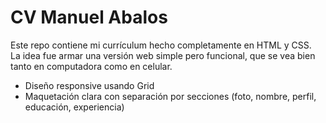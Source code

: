 # CV Manuel Abalos

Este repo contiene mi currículum hecho completamente en HTML y CSS.  
La idea fue armar una versión web simple pero funcional, que se vea bien tanto en computadora como en celular.


- Diseño responsive usando Grid
- Maquetación clara con separación por secciones (foto, nombre, perfil, educación, experiencia)
